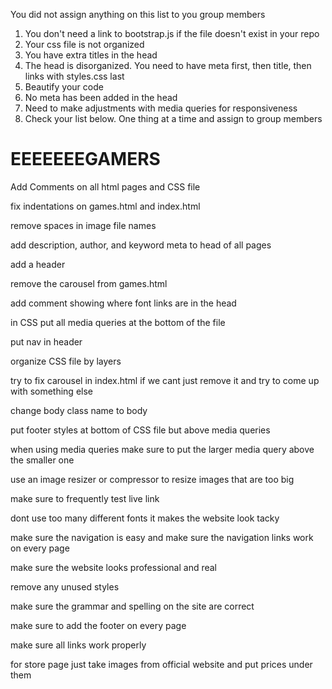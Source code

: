 You did not assign anything on this list to you group members 

1. You don't need a link to bootstrap.js if the file doesn't exist in your repo
2. Your css file is not organized
3. You have extra titles in the head
4. The head is disorganized. You need to have meta first, then title, then links with styles.css last
5. Beautify your code
6. No meta has been added in the head
7. Need to make adjustments with media queries for responsiveness
8. Check your list below. One thing at a time and assign to group members



# EEEEEEEGAMERS

Add Comments on all html pages and CSS file

fix indentations on games.html and index.html

remove spaces in image file names

add description, author, and keyword meta to head of all pages

add a header 

remove the carousel from games.html

add comment showing where font links are in the head

in CSS put all media queries at the bottom of the file

put nav in header

organize CSS file by layers

try to fix carousel in index.html if we cant just remove it and try to come up with something else

change body class name to body

put footer styles at bottom of CSS file but above media queries

when using media queries make sure to put the larger media query above the smaller one

use an image resizer or compressor to resize images that are too big

make sure to frequently test live link

dont use too many different fonts it makes the website look tacky

make sure the navigation is easy and make sure the navigation links work on every page

make sure the website looks professional and real

remove any unused styles

make sure the grammar and spelling on the site are correct

make sure to add the footer on every page

make sure all links work properly

for store page just take images from official website and put prices under them


